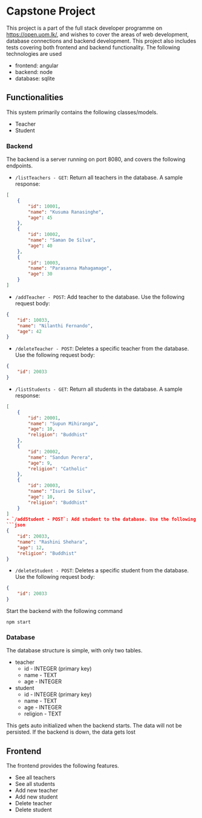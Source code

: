 # Capstone Project

This project is a part of the full stack developer programme on https://open.uom.lk/, and wishes to cover the areas of web development, database connections and backend development. This project also includes tests covering both frontend and backend functionality. The following technologies are used
- frontend: angular
- backend: node
- database: sqlite

## Functionalities

This system primarily contains the following classes/models.
- Teacher
- Student

### Backend

The backend is a server running on port 8080, and covers the following endpoints.
- `/listTeachers - GET`: Return all teachers in the database. A sample response:
```json
[
    {
        "id": 10001,
        "name": "Kusuma Ranasinghe",
        "age": 45
    },
    {
        "id": 10002,
        "name": "Saman De Silva",
        "age": 40
    },
    {
        "id": 10003,
        "name": "Parasanna Mahagamage",
        "age": 30
    }
]
```
- `/addTeacher - POST`: Add teacher to the database. Use the following request body:
```json
{
    "id": 10033,
    "name": "Nilanthi Fernando",
    "age": 42
}
```
- `/deleteTeacher - POST`: Deletes a specific teacher from the database. Use the following request body:
```json
{
    "id": 20033
}
```



- `/listStudents - GET`: Return all students in the database. A sample response:
```json
[
    {
        "id": 20001,
        "name": "Supun Mihiranga",
        "age": 10,
        "religion": "Buddhist"
    },
    {
        "id": 20002,
        "name": "Sandun Perera",
        "age": 9,
        "religion": "Catholic"
    },
    {
        "id": 20003,
        "name": "Isuri De Silva",
        "age": 10,
        "religion": "Buddhist"
    }
]
- `/addStudent - POST`: Add student to the database. Use the following request body:
```json
{
    "id": 20033,
    "name": "Rashini Shehara",
    "age": 12,
    "religion": "Buddhist"
}
```
- `/deleteStudent - POST`: Deletes a specific student from the database. Use the following request body:
```json
{
    "id": 20033
}
```

Start the backend with the following command

```npm start```

### Database

The database structure is simple, with only two tables.
- teacher 
    - id - INTEGER (primary key)
    - name - TEXT
    - age - INTEGER
- student
    - id - INTEGER (primary key)
    - name - TEXT
    - age - INTEGER
    - religion - TEXT

This gets auto initialized when the backend starts. The data will not be persisted. If the backend is down, the data gets lost


## Frontend

The frontend provides the following features.
- See all teachers
- See all students
- Add new teacher
- Add new student
- Delete teacher
- Delete student
